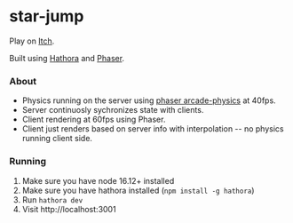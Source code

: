 # star-jump

Play on [Itch](https://hpx7.itch.io/star-jump).

Built using [Hathora](https://github.com/hathora/hathora) and [Phaser](https://phaser.io/).

### About

- Physics running on the server using [phaser arcade-physics](https://github.com/yandeu/arcade-physics) at 40fps.
- Server continuosly sychronizes state with clients.
- Client rendering at 60fps using Phaser.
- Client just renders based on server info with interpolation -- no physics running client side.

### Running

1. Make sure you have node 16.12+ installed
2. Make sure you have hathora installed (`npm install -g hathora`)
3. Run `hathora dev`
4. Visit http://localhost:3001
